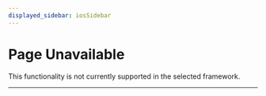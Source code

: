 ```yaml
---
displayed_sidebar: iosSidebar
---
```


# Page Unavailable

This functionality is not currently supported in the selected framework.

---
